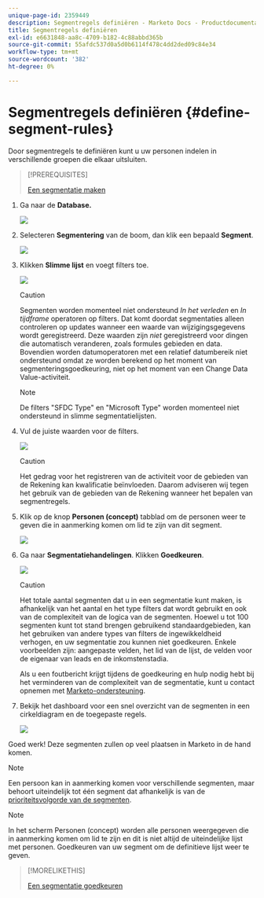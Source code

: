```yaml
---
unique-page-id: 2359449
description: Segmentregels definiëren - Marketo Docs - Productdocumentatie
title: Segmentregels definiëren
exl-id: e6631848-aa8c-4709-b182-4c88abbd365b
source-git-commit: 55afdc537d0a5d0b6114f478c4dd2ded09c84e34
workflow-type: tm+mt
source-wordcount: '382'
ht-degree: 0%

---
```


# Segmentregels definiëren {#define-segment-rules}

Door segmentregels te definiëren kunt u uw personen indelen in verschillende groepen die elkaar uitsluiten.

>[!PREREQUISITES]
>
>[Een segmentatie maken](/help/marketo/product-docs/personalization/segmentation-and-snippets/segmentation/create-a-segmentation.md)

1. Ga naar de **Database.**

   ![](assets/image2017-3-28-14-3a7-3a42.png)

1. Selecteren **Segmentering** van de boom, dan klik een bepaald **Segment**.

   ![](assets/image2017-3-28-14-3a11-3a15.png)

1. Klikken **Slimme lijst** en voegt filters toe.

   ![](assets/image2017-3-28-14-3a18-3a19.png)

   >[!CAUTION]
   >
   >Segmenten worden momenteel niet ondersteund _In het verleden_ en _In tijdframe_  operatoren op filters. Dat komt doordat segmentaties alleen controleren op updates wanneer een waarde van wijzigingsgegevens wordt geregistreerd. Deze waarden zijn _niet_ geregistreerd voor dingen die automatisch veranderen, zoals formules gebieden en data. Bovendien worden datumoperatoren met een relatief datumbereik niet ondersteund omdat ze worden berekend op het moment van segmenteringsgoedkeuring, niet op het moment van een Change Data Value-activiteit.

   >[!NOTE]
   >
   >De filters &quot;SFDC Type&quot; en &quot;Microsoft Type&quot; worden momenteel niet ondersteund in slimme segmentatielijsten.

1. Vul de juiste waarden voor de filters.

   ![](assets/image2017-3-28-14-3a18-3a33.png)

   >[!CAUTION]
   >
   >Het gedrag voor het registreren van de activiteit voor de gebieden van de Rekening kan kwalificatie beïnvloeden. Daarom adviseren wij tegen het gebruik van de gebieden van de Rekening wanneer het bepalen van segmentregels.

1. Klik op de knop **Personen (concept)** tabblad om de personen weer te geven die in aanmerking komen om lid te zijn van dit segment.

   ![](assets/image2017-3-28-14-3a20-3a15.png)

1. Ga naar **Segmentatiehandelingen**. Klikken **Goedkeuren**.

   ![](assets/image2014-9-15-11-3a36-3a7.png)

   >[!CAUTION]
   >
   >Het totale aantal segmenten dat u in een segmentatie kunt maken, is afhankelijk van het aantal en het type filters dat wordt gebruikt en ook van de complexiteit van de logica van de segmenten. Hoewel u tot 100 segmenten kunt tot stand brengen gebruikend standaardgebieden, kan het gebruiken van andere types van filters de ingewikkeldheid verhogen, en uw segmentatie zou kunnen niet goedkeuren. Enkele voorbeelden zijn: aangepaste velden, het lid van de lijst, de velden voor de eigenaar van leads en de inkomstenstadia.
   >
   >Als u een foutbericht krijgt tijdens de goedkeuring en hulp nodig hebt bij het verminderen van de complexiteit van de segmentatie, kunt u contact opnemen met [Marketo-ondersteuning](https://nation.marketo.com/t5/Support/ct-p/Support).

1. Bekijk het dashboard voor een snel overzicht van de segmenten in een cirkeldiagram en de toegepaste regels.

   ![](assets/image2014-9-15-11-3a36-3a19.png)

Goed werk! Deze segmenten zullen op veel plaatsen in Marketo in de hand komen.

>[!NOTE]
>
>Een persoon kan in aanmerking komen voor verschillende segmenten, maar behoort uiteindelijk tot één segment dat afhankelijk is van de [prioriteitsvolgorde van de segmenten](/help/marketo/product-docs/personalization/segmentation-and-snippets/segmentation/segmentation-order-priority.md).

>[!NOTE]
>
>In het scherm Personen (concept) worden alle personen weergegeven die in aanmerking komen om lid te zijn en dit is niet altijd de uiteindelijke lijst met personen. Goedkeuren van uw segment om de definitieve lijst weer te geven.

>[!MORELIKETHIS]
>
>[Een segmentatie goedkeuren](/help/marketo/product-docs/personalization/segmentation-and-snippets/segmentation/approve-a-segmentation.md)
